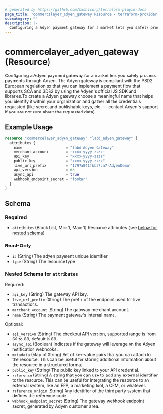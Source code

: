 ```yaml
---
# generated by https://github.com/hashicorp/terraform-plugin-docs
page_title: "commercelayer_adyen_gateway Resource - terraform-provider-commercelayer"
subcategory: ""
description: |-
  Configuring a Adyen payment gateway for a market lets you safely process payments through Adyen. The Adyen gateway is compliant with the PSD2 European regulation so that you can implement a payment flow that supports SCA and 3DS2 by using the Adyen's official JS SDK and libraries.To create a Adyen gateway choose a meaningful name that helps you identify it within your organization and gather all the credentials requested (like secret and publishable keys, etc. — contact Adyen's support if you are not sure about the requested data).
---
```


# commercelayer_adyen_gateway (Resource)

Configuring a Adyen payment gateway for a market lets you safely process payments through Adyen. The Adyen gateway is compliant with the PSD2 European regulation so that you can implement a payment flow that supports SCA and 3DS2 by using the Adyen's official JS SDK and libraries.To create a Adyen gateway choose a meaningful name that helps you identify it within your organization and gather all the credentials requested (like secret and publishable keys, etc. — contact Adyen's support if you are not sure about the requested data).

## Example Usage

```terraform
resource "commercelayer_adyen_gateway" "labd_adyen_gateway" {
  attributes {
    name                    = "labd Adyen Gateway"
    merchant_account        = "xxxx-yyyy-zzzz"
    api_key                 = "xxxx-yyyy-zzzz"
    public_key              = "xxxx-yyyy-zzzz"
    live_url_prefix         = "1797a841fbb37ca7-AdyenDemo"
    api_version             = 68
    async_api               = true
    webhook_endpoint_secret = "foobar"
  }
}
```

<!-- schema generated by tfplugindocs -->
## Schema

### Required

- `attributes` (Block List, Min: 1, Max: 1) Resource attributes (see [below for nested schema](#nestedblock--attributes))

### Read-Only

- `id` (String) The adyen payment unique identifier
- `type` (String) The resource type

<a id="nestedblock--attributes"></a>
### Nested Schema for `attributes`

Required:

- `api_key` (String) The gateway API key.
- `live_url_prefix` (String) The prefix of the endpoint used for live transactions.
- `merchant_account` (String) The gateway merchant account.
- `name` (String) The payment gateway's internal name.

Optional:

- `api_version` (String) The checkout API version, supported range is from 66 to 68, default is 68.
- `async_api` (Boolean) Indicates if the gateway will leverage on the Adyen notification webhooks.
- `metadata` (Map of String) Set of key-value pairs that you can attach to the resource. This can be useful for storing additional information about the resource in a structured format
- `public_key` (String) The public key linked to your API credential.
- `reference` (String) A string that you can use to add any external identifier to the resource. This can be useful for integrating the resource to an external system, like an ERP, a marketing tool, a CRM, or whatever.
- `reference_origin` (String) Any identifier of the third party system that defines the reference code
- `webhook_endpoint_secret` (String) The gateway webhook endpoint secret, generated by Adyen customer area.
